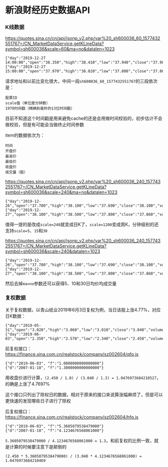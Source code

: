 # 新浪财经历史数据API

### K线数据

https://quotes.sina.cn/cn/api/jsonp_v2.php/var%20_sh600036_60_1577432551767=/CN_MarketDataService.getKLineData?symbol=sh600036&scale=60&ma=no&datalen=1023

	{"day":"2019-12-27 14:00:00","open":"38.350","high":"38.410","low":"37.940","close":"37.980","volume":"7457497"}
	{"day":"2019-12-27 15:00:00","open":"37.970","high":"38.020","low":"37.800","close":"37.860","volume":"7211017"}

请求地址和以前比变化很大，中间一段`sh600036_60_1577432551767`的三段依次是：

	股票ID
	scale值（单位是分钟数）
	1970时间戳（精确到毫秒的13位时间戳）

目前不知道这个时间戳是用来避免cache的还是会用做时间校验的，初步估计不会做校验，但是有可能会当做终止时间参数

item的数据依次为：

	时间
	开盘价
	最高价
	最低价
	收盘价
	成交量（股）

https://quotes.sina.cn/cn/api/jsonp_v2.php/var%20_sh600036_240_1577432551767=/CN_MarketDataService.getKLineData?symbol=sh600036&scale=240&ma=no&datalen=1023

	{"day":"2019-12-26","open":"37.780","high":"38.100","low":"37.690","close":"38.100","volume":"19223976"}
	{"day":"2019-12-27","open":"38.100","high":"38.500","low":"37.800","close":"37.860","volume":"35953534"}

值得一提的是改成`scale=240`就变成日K了，`scale=1200`变成周K，分钟级别的还支持`scale=5`、`15`和`30`

https://quotes.sina.cn/cn/api/jsonp_v2.php/var%20_sh600036_240_1577432551767=/CN_MarketDataService.getKLineData?symbol=sh600036&scale=240&datalen=1023

	{"day":"2019-12-26","open":"37.780","high":"38.100","low":"37.690","close":"38.100","volume":"19223976","ma_price5":37.768,"ma_volume5":28317561,"ma_price10":37.688,"ma_volume10":38300448,"ma_price30":36.89,"ma_volume30":33513730}
	{"day":"2019-12-27","open":"38.100","high":"38.500","low":"37.800","close":"37.860","volume":"35953534","ma_price5":37.832,"ma_volume5":29748118,"ma_price10":37.724,"ma_volume10":35346242,"ma_price30":36.924,"ma_volume30":33662152}

然后去掉`ma=no`参数还可以获得5、10和30日均价均成交量

### 复权数据

关于复权数据，以青山纸业2019年6月3日复权为例，当日该股上涨4.77%，对应日K数据：

	{"day":"2019-05-31","open":"3.020","high":"3.060","low":"3.010","close":"3.040","volume":"6923750"}
	{"day":"2019-06-03","open":"2.350","high":"2.570","low":"2.340","close":"2.450","volume":"16269606"}

前复权接口：https://finance.sina.com.cn/realstock/company/sz002604/qfq.js

	{"d":"2019-06-03", "f":"1.0000000000000000"}
	{"d":"2007-01-18", "f":"1.3000000000000000"}

用收盘价进行计算，`(2.450 / 1.0) / (3.040 / 1.3) = 1.0476973684210527`，的确是上涨了4.7697%

这个接口只列出了除权日的数据，相对于原来的接口来说算涨幅麻烦了，但是可以更快速的发现哪些日子进行了除权

后复权接口：https://finance.sina.com.cn/realstock/company/sz002604/hfq.js

	{"d":"2019-06-03", "f":"5.3605079538479000"}
	{"d":"2007-01-18", "f":"4.1234676568061000"}

`5.3605079538479000 / 4.1234676568061000 = 1.3`，和前复权的比例一致，就是计算的时候要注意下是颠倒的

`(2.450 * 5.3605079538479000) / (3.040 * 4.1234676568061000) = 1.0476973684210469`
